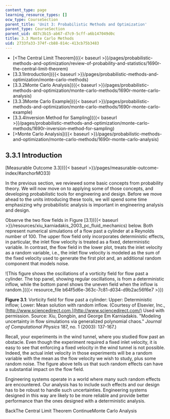 ```yaml
---
content_type: page
learning_resource_types: []
ocw_type: CourseSection
parent_title: 'Unit 3: Probabilistic Methods and Optimization'
parent_type: CourseSection
parent_uid: 487c3b15-ab67-d7c9-5cff-a6b147049d0c
title: 3.3 Monte Carlo Methods
uid: 2733fa33-374f-cb88-814c-413cb75b3483
---
```


*   [\<The Central Limit Theorem]({{< baseurl >}}/pages/probabilistic-methods-and-optimization/review-of-probability-and-statistics/1690r-the-central-limit-theorem)
*   [3.3.1Introduction]({{< baseurl >}}/pages/probabilistic-methods-and-optimization/monte-carlo-methods)
*   [3.3.2Monte Carlo Analysis]({{< baseurl >}}/pages/probabilistic-methods-and-optimization/monte-carlo-methods/1690r-monte-carlo-analysis)
*   [3.3.3Monte Carlo Example]({{< baseurl >}}/pages/probabilistic-methods-and-optimization/monte-carlo-methods/1690r-monte-carlo-example)
*   [3.3.4Inversion Method for Sampling]({{< baseurl >}}/pages/probabilistic-methods-and-optimization/monte-carlo-methods/1690r-inversion-method-for-sampling)
*   [\>Monte Carlo Analysis]({{< baseurl >}}/pages/probabilistic-methods-and-optimization/monte-carlo-methods/1690r-monte-carlo-analysis)

3.3.1 Introduction
------------------

[Measurable Outcome 3.3]({{< baseurl >}}/pages/measurable-outcome-index/#anchorMO33)

In the previous section, we reviewed some basic concepts from probability theory. We will now move on to applying some of those concepts, and developing probabilistic tools for engineering and design. Before we move ahead to the units introducing these tools, we will spend some time emphasizing why probabilistic analysis is important in engineering analysis and design.

Observe the two flow fields in Figure [3.1]({{< baseurl >}}/resources/xiu_karniadakis_2003_pc_fluid_mechanics) below. Both represent numerical simulations of a flow past a cylinder at a Reynolds number of 100. The upper flow field only incorporates deterministic effects, in particular, the inlet flow velocity is treated as a fixed, deterministic variable. In contrast, the flow field in the lower plot, treats the inlet velocity as a random variable, i.e., the inlet flow velocity is modeled as the sum of the fixed velocity used to generate the first plot and, an additional random component that models noise.

![This figure shows the oscillations of a vorticity field for flow past a cylinder.  The top panel, showing regular oscillations, is from a deterministic inflow, while the bottom panel shows the uneven field when the inflow is random.]({{< resource_file b64f5d6e-363c-7c81-d034-d9b2ac56f6e7 >}})

**Figure 3.1**: Vorticity field for flow past a cylinder: Upper: Deterministic inflow; Lower: Mean solution with random inflow. (Courtesy of Elsevier, Inc., [http://www.sciencedirect.com.](http://www.sciencedirect.com/) Used with permission. Source: Xiu, Dongbin, and George Em Karniadakis. "Modeling uncertainty in flow simulations via generalized polynomial chaos." _Journal of Computational Physics_ 187, no. 1 (2003): 137-167.)

Recall, your experiments in the wind tunnel, where you studied flow past an obstacle. Even though the experiment required a fixed inlet velocity, it is easy to see that enforcing a fixed velocity in the wind tunnel is not possible. Indeed, the actual inlet velocity in those experiments will be a random variable with the mean as the flow velocity we wish to study, plus some random noise. The figure above tells us that such random effects can have a substantial impact on the flow field.

Engineering systems operate in a world where many such random effects are encountered. Our analysis has to include such effects and our design has to be robust to handle such uncertainties. Engineering systems designed in this way are likely to be more reliable and provide better performance than the ones designed with a deterministic analysis.

BackThe Central Limit Theorem ContinueMonte Carlo Analysis